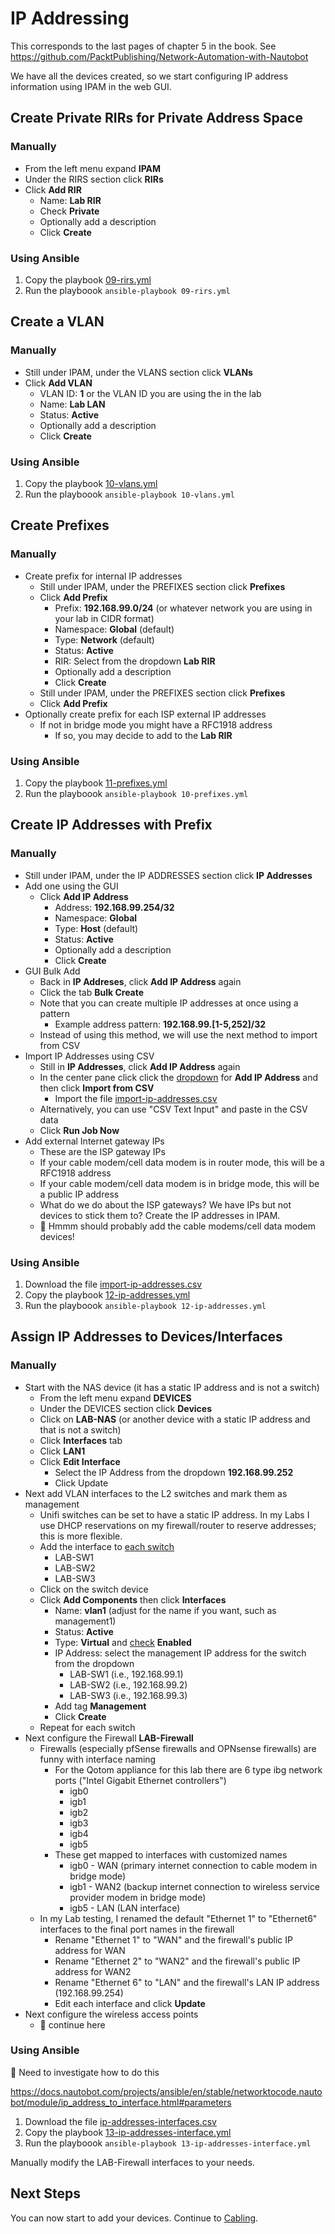 # IP Addressing
This corresponds to the last pages of chapter 5 in the book. See https://github.com/PacktPublishing/Network-Automation-with-Nautobot

We have all the devices created, so we start configuring IP address information using IPAM in the web GUI.

## Create Private RIRs for Private Address Space
### Manually
- From the left menu expand **IPAM**
- Under the RIRS section click **RIRs**
- Click **Add RIR**
  - Name: **Lab RIR**
  - Check **Private**
  - Optionally add a description
  - Click **Create**
### Using Ansible
1. Copy the playbook [09-rirs.yml](ansible/09-rirs.yml)
2. Run the playboook `ansible-playbook 09-rirs.yml`

## Create a VLAN
### Manually
- Still  under IPAM, under the VLANS section click **VLANs**
- Click **Add VLAN**
  - VLAN ID: **1** or the VLAN ID you are using the in the lab
  - Name: **Lab LAN**
  - Status: **Active**
  - Optionally add a description
  - Click **Create**
### Using Ansible
1. Copy the playbook [10-vlans.yml](ansible/10-vlans.yml)
2. Run the playboook `ansible-playbook 10-vlans.yml`

## Create Prefixes
### Manually
- Create prefix for internal IP addresses
  - Still  under IPAM, under the PREFIXES section click **Prefixes**
  - Click **Add Prefix**
    - Prefix: **192.168.99.0/24** (or whatever network you are using in your lab in CIDR format)
    - Namespace: **Global** (default)
    - Type: **Network** (default)
    - Status: **Active**
    - RIR: Select from the dropdown **Lab RIR**
    - Optionally add a description
    - Click **Create**
  - Still  under IPAM, under the PREFIXES section click **Prefixes**
  - Click **Add Prefix**
- Optionally create prefix for each ISP external IP addresses
  - If not in bridge mode you might have a RFC1918 address
    - If so, you may decide to add to the **Lab RIR**
### Using Ansible
1. Copy the playbook [11-prefixes.yml](ansible/11-prefixes.yml)
2. Run the playboook `ansible-playbook 10-prefixes.yml`

## Create IP Addresses with Prefix
### Manually
- Still  under IPAM, under the IP ADDRESSES section click **IP Addresses**
- Add one using the GUI
  - Click **Add IP Address**
    - Address: **192.168.99.254/32**
    - Namespace: **Global**
    - Type: **Host** (default)
    - Status: **Active**
    - Optionally add a description
    - Click **Create**
- GUI Bulk Add
  - Back in **IP Addreses**, click **Add IP Address** again
  - Click the tab **Bulk Create**
  - Note that you can create multiple IP addresses at once using a pattern
    - Example address pattern: **192.168.99.[1-5,252]/32**
  - Instead of using this method, we will use the next method to import from CSV
- Import IP Addresses using CSV
  - Still in **IP Addresses**,  click **Add IP Address** again
  - In the center pane click click the <ins>dropdown</ins> for **Add IP Address** and then click **Import from CSV**
    - Import the file [import-ip-addresses.csv](import-ip-addresses.csv)
  - Alternatively, you can use "CSV Text Input" and paste in the CSV data
  - Click **Run Job Now**
- Add external Internet gateway IPs
  - These are the ISP gateway IPs
  - If your cable modem/cell data modem is in router mode, this will be a RFC1918 address
  - If your cable modem/cell data modem is in bridge mode, this will be a public IP address
  - What do we do about the ISP gateways? We have IPs but not devices to stick them to? Create the IP addresses in IPAM.
  - 🌱 Hmmm should probably add the cable modems/cell data modem devices!

### Using Ansible
1. Download the file [import-ip-addresses.csv](import-ip-addresses.csv)
2. Copy the playbook [12-ip-addresses.yml](ansible/12-ip-addresses.yml)
3. Run the playboook `ansible-playbook 12-ip-addresses.yml`

## Assign IP Addresses to Devices/Interfaces
### Manually
- Start with the NAS device (it has a static IP address and is not a switch)
  - From the left menu expand **DEVICES**
  - Under the DEVICES  section click **Devices**
  - Click on **LAB-NAS** (or another device with a static IP address and that is not a switch)
  - Click **Interfaces** tab
  - Click **LAN1**
  - Click **Edit Interface**
    - Select the IP Address from the dropdown **192.168.99.252**
    - Click Update
- Next add VLAN interfaces to the L2 switches and mark them as management
  - Unifi switches can be set to have a static IP address. In my Labs I use DHCP reservations on my firewall/router to reserve addresses; this is more flexible.
  - Add the interface to <ins>each switch</ins>
    - LAB-SW1
    - LAB-SW2
    - LAB-SW3
  - Click on the switch device
  - Click **Add Components** then click **Interfaces**
    - Name: **vlan1** (adjust for the name if you want, such as management1)
    - Status: **Active**
    - Type: **Virtual** and <ins>check</ins> **Enabled**
    - IP Address: select the management IP address for the switch from the dropdown
      - LAB-SW1 (i.e., 192.168.99.1)
      - LAB-SW2 (i.e., 192.168.99.2)
      - LAB-SW3 (i.e., 192.168.99.3)
    - Add tag **Management**
    - Click **Create**
  - Repeat for each switch
- Next configure the Firewall **LAB-Firewall**
  - Firewalls (especially pfSense firewalls and OPNsense firewalls) are funny with interface naming
    - For the Qotom appliance for this lab there are 6 type ibg network ports ("Intel Gigabit Ethernet controllers")
      - igb0
      - igb1
      - igb2
      - igb3
      - igb4
      - igb5
    - These get mapped to interfaces with customized names
      - igb0 - WAN (primary internet connection to cable modem in bridge mode)
      - igb1 - WAN2 (backup internet connection to wireless service provider modem in bridge mode)
      - igb5 - LAN (LAN interface)
  - In my Lab testing, I renamed the default "Ethernet 1" to "Ethernet6" interfaces to the final port names in the firewall
    - Rename "Ethernet 1" to "WAN" and the firewall's public IP address for WAN
    - Rename "Ethernet 2" to "WAN2" and the firewall's public IP address for WAN2
    - Rename "Ethernet 6" to "LAN" and the firewall's LAN IP address (192.168.99.254)
    - Edit each interface and click **Update**
- Next configure the wireless access points
  - 🌱 continue here

### Using Ansible
🌱 Need to investigate how to do this

https://docs.nautobot.com/projects/ansible/en/stable/networktocode.nautobot/module/ip_address_to_interface.html#parameters

1. Download the file [ip-addresses-interfaces.csv](ip-addresses-interfaces.csv)
2. Copy the playbook [13-ip-addresses-interface.yml](ansible/13-ip-addresses-interface.yml)
3. Run the playboook `ansible-playbook 13-ip-addresses-interface.yml`

Manually modify the LAB-Firewall interfaces to your needs.

## Next Steps
You can now start to add your devices. Continue to [Cabling](6_Cabling.md).
